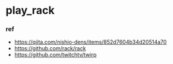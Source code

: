 # play_rack

### ref
- https://qiita.com/nishio-dens/items/852d7604b34d20514a70
- https://github.com/rack/rack
- https://github.com/twitchtv/twirp